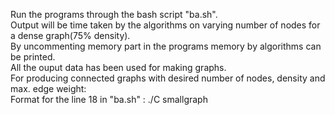 Run the programs through the bash script "ba.sh".<br/>
Output will be time taken by the algorithms on varying number of nodes for a dense graph(75% density).<br/>
By uncommenting memory part in the programs memory by algorithms can be printed.<br/>
All the ouput data has been used for making graphs.<br/>
For producing connected graphs with desired number of nodes, density and max. edge weight:<br/>
  Format for the line 18 in "ba.sh" : ./C <number of nodes> <maximum edge weight> <density> smallgraph<br/>
